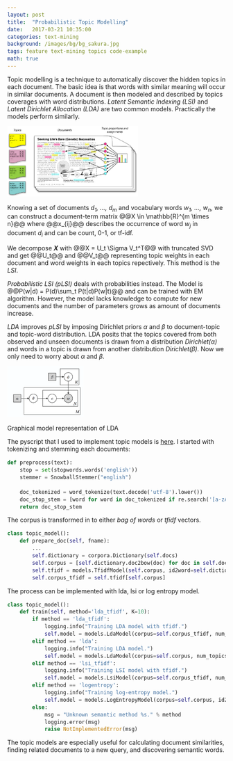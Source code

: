 ```yaml
---
layout: post
title:  "Probabilistic Topic Modelling"
date:   2017-03-21 10:35:00
categories: text-mining
background: /images/bg/bg_sakura.jpg
tags: feature text-mining topics code-example
math: true
---
```


Topic modelling is a technique to automatically discover the hidden topics in each document. The basic idea is that words with similar meaning will occur in similar documents. A document is then modeled and described by topics coverages with word distributions. _Latent Semantic Indexing (LSI)_ and _Latent Dirichlet Allocation (LDA)_ are two common models. Practically the models perform similarly.

<div class="post-img">
	<img src="/images/nlp/topic.jpg" width="60%">
</div>

Knowing a set of documents _d<sub>1</sub>, ..., d<sub>m</sub>_ and vocabulary words _w<sub>1</sub>, ..., w<sub>n</sub>_, we can construct a document-term matrix @@X \in \mathbb{R}^{m \times n}@@ where @@x_{ij}@@ describes the occurrence of word _w<sub>j</sub>_ in document _d<sub>i</sub>_ and can be count, 0-1, or tf-idf. 

We decompose **_X_** with @@X = U_t \Sigma V_t^T@@ with truncated SVD and get @@U_t@@ and @@V_t@@ representing topic weights in each document and word weights in each topics repectively. This method is the _LSI_.

_Probabilistic LSI (pLSI)_ deals with probabilities instead. The Model is @@P(w\|d) = P(d)\sum_t P(t\|d)P(w\|t)@@ and can be trained with EM algorithm. However, the model lacks knowledge to compute for new documents and the number of parameters grows as amount of documents increase.

_LDA_ improves _pLSI_ by imposing Dirichlet priors _α_ and _β_ to document-topic and topic-word distribution. LDA posits that the topics covered from both observed and unseen documents is drawn from a distribution _Dirichlet(α)_ and words in a topic is drawn from another distribution _Dirichlet(β)_. Now we only need to worry about _α_ and _β_.

<div class="post-img">
	<img src="/images/nlp/graph-lda.png" width="35%">
</div>
<p class="post-cap">Graphical model representation of LDA</p>

The pyscript that I used to implement topic models is [here](https://github.com/swang2015/data-science-messy-snippets/blob/master/text-mining/topic-modelling.py). I started with tokenizing and stemming each documents:

```python
def preprocess(text):
	stop = set(stopwords.words('english'))
	stemmer = SnowballStemmer("english")

	doc_tokenized = word_tokenize(text.decode('utf-8').lower())
	doc_stop_stem = [word for word in doc_tokenized if re.search('[a-zA-Z]', word) and (word not in stop)]
	return doc_stop_stem
```

The corpus is transformed in to either _bag of words_ or _tfidf_ vectors.
```python
class topic_model():
	def prepare_doc(self, fname):
		...
		self.dictionary = corpora.Dictionary(self.docs)
		self.corpus = [self.dictionary.doc2bow(doc) for doc in self.docs]
		self.tfidf = models.TfidfModel(self.corpus, id2word=self.dictionary)
		self.corpus_tfidf = self.tfidf[self.corpus]
```

The process can be implemented with lda, lsi or log entropy model.

```python
class topic_model():
	def train(self, method='lda_tfidf', K=10):
		if method == 'lda_tfidf':
			logging.info("Training LDA model with tfidf.")
			self.model = models.LdaModel(corpus=self.corpus_tfidf, num_topics=K, id2word=self.dictionary)
		elif method == 'lda':
			logging.info("Training LDA model.")
			self.model = models.LdaModel(corpus=self.corpus, num_topics=K, id2word=self.dictionary)
		elif method == 'lsi_tfidf':
			logging.info("Training LSI model with tfidf.")
			self.model = models.LsiModel(corpus=self.corpus_tfidf, num_topics=K, id2word=self.dictionary)
		elif method == 'logentropy':
			logging.info("Training log-entropy model.")
			self.model = models.LogEntropyModel(corpus=self.corpus, id2word=self.dictionary)
		else:
			msg = "Unknown semantic method %s." % method
			logging.error(msg)
			raise NotImplementedError(msg)
```

The topic models are especially useful for calculating document similarities, finding related documents to a new query, and discovering semantic words.

